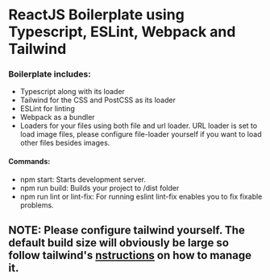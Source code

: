 <h1>ReactJS Boilerplate using Typescript, ESLint, Webpack and Tailwind</h1>
<h3>Boilerplate includes:</h3>
<ul>
  <li>Typescript along with its loader</li>
  <li>Tailwind for the CSS and PostCSS as its loader</li>
  <li>ESLint for linting</li>
  <li>Webpack as a bundler</li>
  <li>Loaders for your files using both file and url loader. URL loader is set to load image files, please configure file-loader yourself if you want to load other files besides images.
  </li>
</ul>
<h4>Commands:</h3>
<ul>
  <li>npm start: Starts development server.</li>
  <li>npm run build: Builds your project to /dist folder</li>
  <li>npm run lint or lint-fix: For running eslint lint-fix enables you to fix fixable problems.</li>
</ul>
<h2>NOTE: Please configure tailwind yourself. The default build size will obviously be large so follow tailwind's <a href="https://tailwindcss.com/docs/controlling-file-size"i>nstructions</a> on how to manage it.</h2>